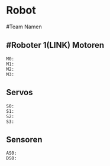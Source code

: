 # Robot

#Team
    Namen
    
#Roboter 1(LINK)
Motoren 
-------
    M0:
    M1:
    M2:
    M3:
Servos 
------    
    S0:
    S1:
    S2:
    S3:
Sensoren
-------
    AS0:
    DS0:
